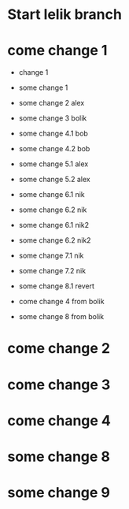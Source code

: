 # Start lelik branch
# come change 1 

* change 1
* some change 1 
* some change 2 alex
* some change 3 bolik
* some change 4.1 bob
* some change 4.2 bob
* some change 5.1 alex
* some change 5.2 alex

* some change 6.1 nik
* some change 6.2 nik
* some change 6.1 nik2
* some change 6.2 nik2
* some change 7.1 nik
* some change 7.2 nik
* some change 8.1 revert

* come change 4 from bolik

* some change 8 from bolik

# come change 2

# come change 3

# come change 4

# some change 8

# some change 9

